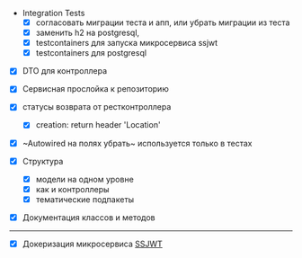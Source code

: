 
- Integration Tests 
    - [x] согласовать миграции теста и апп, или убрать миграции из теста
    - [x] заменить h2 на postgresql, 
    - [x] testcontainers для запуска микросервиса ssjwt     
    - [x] testcontainers для postgresql     
    
- [x] DTO для контроллера

- [x] Сервисная прослойка к репозиторию

- [x] статусы возврата от рестконтроллера 
    -  [x] creation: return header 'Location'

- [x] ~Autowired на полях убрать~ используется только в тестах

- [x] Структура
    - [x] модели на одном уровне
    - [x] как и контроллеры
    - [x] тематические подпакеты
    
- [x] Документация классов и методов

---

- [x] Докеризация микросервиса [SSJWT](https://github.com/SuvorovJA/SSJWT)

     
    
